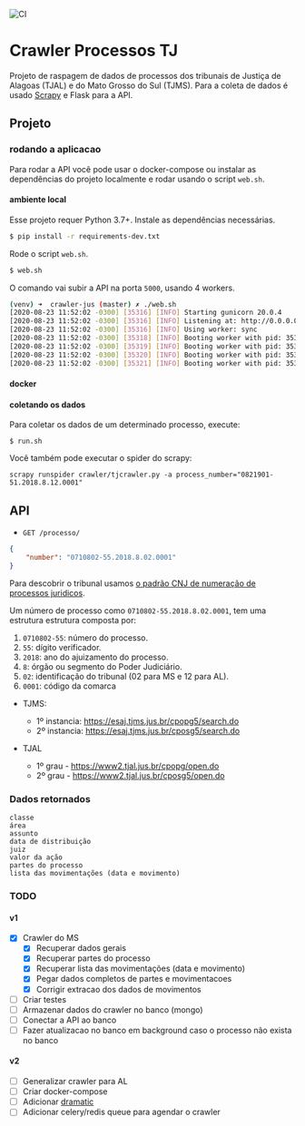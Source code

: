 ![CI](https://github.com/gabicavalcante/crawler-jus/workflows/CI/badge.svg)

# Crawler Processos TJ

Projeto de raspagem de dados de processos dos tribunais de Justiça de Alagoas (TJAL) e do Mato Grosso do Sul (TJMS).
Para a coleta de dados é usado [Scrapy](https://docs.scrapy.org/en/latest/) e Flask para a API. 


## Projeto

### rodando a aplicacao

Para rodar a API você pode usar o docker-compose ou instalar as dependências do projeto localmente e rodar usando o script `web.sh`.

#### ambiente local

Esse projeto requer Python 3.7+. Instale as dependências necessárias. 
```bash
$ pip install -r requirements-dev.txt
```

Rode o script `web.sh`.
```bash
$ web.sh
```

O comando vai subir a API na porta `5000`, usando 4 workers.
```bash
(venv) ➜  crawler-jus (master) ✗ ./web.sh
[2020-08-23 11:52:02 -0300] [35316] [INFO] Starting gunicorn 20.0.4
[2020-08-23 11:52:02 -0300] [35316] [INFO] Listening at: http://0.0.0.0:5000 (35316)
[2020-08-23 11:52:02 -0300] [35316] [INFO] Using worker: sync
[2020-08-23 11:52:02 -0300] [35318] [INFO] Booting worker with pid: 35318
[2020-08-23 11:52:02 -0300] [35319] [INFO] Booting worker with pid: 35319
[2020-08-23 11:52:02 -0300] [35320] [INFO] Booting worker with pid: 35320
[2020-08-23 11:52:02 -0300] [35321] [INFO] Booting worker with pid: 35321
```

#### docker


#### coletando os dados

Para coletar os dados de um determinado processo, execute:
```
$ run.sh
```

Você também pode executar o spider do scrapy:
```
scrapy runspider crawler/tjcrawler.py -a process_number="0821901-51.2018.8.12.0001"
```

## API

- `GET /processo/`

```json
{
    "number": "0710802-55.2018.8.02.0001"
}
```

Para descobrir o tribunal usamos [o padrão CNJ de numeração de processos juridicos](https://www.cnj.jus.br/programas-e-acoes/numeracao-unica/). 

Um número de processo como `0710802-55.2018.8.02.0001`, tem uma estrutura estrutura composta por:
   1. `0710802-55`: número do processo.
   2. `55`: dígito verificador.
   3. `2018`: ano do ajuizamento do processo. 
   4. `8`: órgão ou segmento do Poder Judiciário.
   5. `02`: identificação do tribunal (02 para MS e 12 para AL).
   6. `0001`: código da comarca


- TJMS: 
  - 1º instancia: https://esaj.tjms.jus.br/cpopg5/search.do
  - 2º instancia: https://esaj.tjms.jus.br/cposg5/search.do

- TJAL 
  - 1º grau - https://www2.tjal.jus.br/cpopg/open.do    
  - 2º grau - https://www2.tjal.jus.br/cposg5/open.do

### 

### Dados retornados

```
classe
área
assunto
data de distribuição
juiz
valor da ação
partes do processo
lista das movimentações (data e movimento)
```

### TODO

#### v1

- [x] Crawler do MS
  - [x] Recuperar dados gerais
  - [x] Recuperar partes do processo
  - [x] Recuperar lista das movimentações (data e movimento)
  - [x] Pegar dados completos de partes e movimentacoes
  - [x] Corrigir extracao dos dados de movimentos
- [ ] Criar testes
- [ ] Armazenar dados do crawler no banco (mongo)
- [ ] Conectar a API ao banco
- [ ] Fazer atualizacao no banco em background caso o processo não exista no banco

#### v2

- [ ] Generalizar crawler para AL
- [ ] Criar docker-compose
- [ ] Adicionar [dramatic](https://dramatiq.io/guide.html#actors)
- [ ] Adicionar celery/redis queue para agendar o crawler

